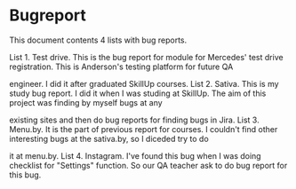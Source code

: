 # Bugreport
This document contents 4 lists with bug reports.

List 1. Test drive. This is the bug report for module for Mercedes' test drive registration. This is Anderson's testing platform for future QA 

engineer. I did it after graduated SkillUp courses. 
List 2. Sativa. This is my study bug report. I did it when I was studing at SkillUp. The aim of this project was finding by myself bugs at any 

existing sites and then do bug reports for finding bugs in Jira.
List 3. Menu.by. It is the part of previous report for courses. I couldn't find other interesting bugs at the sativa.by, so I diceded try to do 

it at menu.by. 
List 4. Instagram. I've found this bug when I was doing checklist for "Settings" function. So our QA teacher ask to do bug report for this bug.
